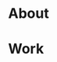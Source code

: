 <!-- -*-Mode: markdown;-*- -->
<!-- $Id$ -->

<!--
Nathan Tallent
=============================================================================
-->

# About

<!--

https://hpc.pnnl.gov/people/tallent
https://hpc.pnnl.gov/people/tallent
            
https://www.pnnl.gov/people/nathan-tallent
https://www.pnnl.gov/people/nathan-tallent

https://github.com/perflab-exact

-->

# Work
